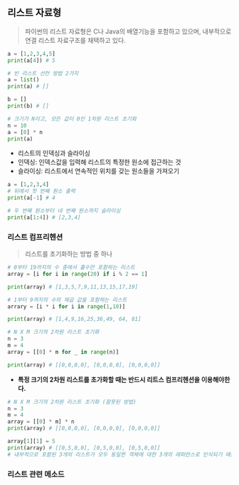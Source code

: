 ## 리스트 자료형
> 파이썬의 리스트 자료형은 C나 Java의 배열기능을 포함하고 있으며, 내부적으로 연결 리스트 자료구조를 채택하고 있다.
```python
a = [1,2,3,4,5]
print(a[4]) # 5
```
```python
# 빈 리스트 선언 방법 2가지
a = list()
print(a) # []

b = []
print(b) # []
```
```python
# 크기가 N이고, 모든 값이 0인 1차원 리스트 초기화
n = 10
a = [0] * n
print(a)
```

- 리스트의 인덱싱과 슬라이싱
- 인덱싱: 인덱스값을 입력해 리스트의 특정한 원소에 접근하는 것
- 슬라이싱: 리스트에서 연속적인 위치를 갖는 원소들을 가져오기
```python
a = [1,2,3,4]
# 뒤에서 첫 번째 원소 출력
print(a[-1] # 4

# 두 번째 원소부터 네 번째 원소까지 슬라이싱
print(a[1:4]) # [2,3,4]
```

### 리스트 컴프리헨션
> 리스트를 초기화하는 방법 중 하나
```python
# 0부터 19까지의 수 중에서 홀수만 포함하는 리스트 
array = [i for i in range(20) if i % 2 == 1]

print(array) # [1,3,5,7,9,11,13,15,17,19]
```
```python
# 1부터 9까지의 수의 제곱 값을 포함하는 리스트
arrary = [i * i for i in range(1,10)]

print(array) # [1,4,9,16,25,36,49, 64, 81]
```
```python
# N X M 크기의 2차원 리스트 초기화
n = 3
m = 4
array = [[0] * m for _ in range(n)]

print(array) # [[0,0,0,0], [0,0,0,0], [0,0,0,0]]
```
- **특정 크기의 2차원 리스트를 초가화할 때는 반드시 리트스 컴프리헨션을 이용해야한다.**
```python 
# N X M 크기의 2차원 리스트 초기화 (잘못된 방법) 
n = 3
m = 4
array = [[0] * m] * n
print(array) # [[0,0,0,0], [0,0,0,0], [0,0,0,0]]

array[1][1] = 5
print(array) # [[0,5,0,0], [0,5,0,0], [0,5,0,0]]
# 내부적으로 포함된 3개의 리스트가 모두 동일한 객체에 대한 3개의 레퍼런스로 인식되기 때문
```

### 리스트 관련 메소드
